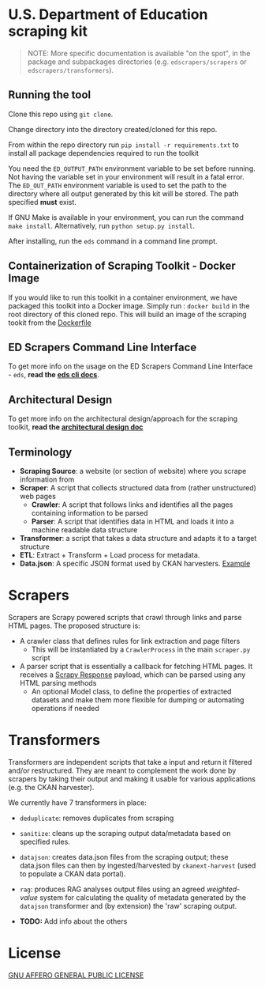 # U.S. Department of Education scraping kit

> NOTE: More specific documentation is available "on the spot", in the package and subpackages directories (e.g. `edscrapers/scrapers` or `edscrapers/transformers`).

## Running the tool

Clone this repo using `git clone`.

Change directory into the directory created/cloned for this repo.

From within the repo directory run `pip install -r requirements.txt` to install all package dependencies required to run the toolkit

You need the `ED_OUTPUT_PATH` environment variable to be set before running. Not
having the variable set in your environment will result in a fatal error.
The `ED_OUT_PATH` environment variable is used to set the path to the directory where all output generated by this kit will be stored. The path specified **must** exist.

If GNU Make is available in your environment, you can run the command
`make install`. Alternatively, run `python setup.py install`.

After installing, run the `eds` command in a command line prompt.

## Containerization of Scraping Toolkit - Docker Image

If you would like to run this toolkit in a container environment, we have packaged this toolkit into a Docker image.
Simply run :
`docker build` in the root directory of this cloned repo. This will build an image of the scraping tookit from the [Dockerfile](./Dockerfile)

## ED Scrapers Command Line Interface

To get more info on the usage on the ED Scrapers Command Line Interface  - `eds`, **read the [eds cli docs](./edscrapers/README.md)**.

## Architectural Design

To get more info on the architectural design/approach for the scraping toolkit, **read the [architectural design doc](./ARCHITECTURE.md)**

## Terminology

- **Scraping Source**: a website (or section of website) where you scrape 
  information from
- **Scraper**: A script that collects structured data from (rather 
  unstructured) web pages
    - **Crawler**: A script that follows links and identifies all the pages 
      containing information to be parsed
    - **Parser**: A script that identifies data in HTML and loads it into a 
      machine readable data structure
- **Transformer**: a script that takes a data structure and adapts it to a 
  target structure
- **ETL**: Extract + Transform + Load process for metadata.
- **Data.json**: A specific JSON format used by CKAN harvesters. 
  [Example](https://www2.ed.gov/data.json)


# Scrapers

Scrapers are Scrapy powered scripts that crawl through links and parse HTML 
pages. The proposed structure is:

- A crawler class that defines rules for link extraction and page filters
  * This will be instantiated by a `CrawlerProcess` in the main `scraper.py` script
- A parser script that is essentially a callback for fetching HTML pages. It 
  receives a [Scrapy Response](https://docs.scrapy.org/en/latest/topics/request-response.html#scrapy.http.Response) 
  payload, which can be parsed using any HTML parsing methods
  - An optional Model class, to define the properties of extracted datasets and 
    make them more flexible for dumping or automating operations if needed


# Transformers

Transformers are independent scripts that take a input and return it filtered 
and/or restructured. They are meant to complement the work done by scrapers by 
taking their output and making it usable for various applications (e.g. the CKAN 
harvester).

We currently have 7 transformers in place: 
- `deduplicate`: removes duplicates from scraping 
  
- `sanitize`: cleans up the scraping output data/metadata based on specified rules.
  
- `datajson`: creates data.json files from the scraping output; these data.json files can then by ingested/harvested by 
`ckanext-harvest` (used to populate a CKAN data portal).

- `rag`: produces RAG analyses output files using an agreed *weighted-value* system for calculating the quality of metadata generated by the `datajson` transformer and (by extension) the 'raw' scraping output.  

- **TODO:** Add info about the others



# License

[GNU AFFERO GENERAL PUBLIC LICENSE](LICENSE.md)
